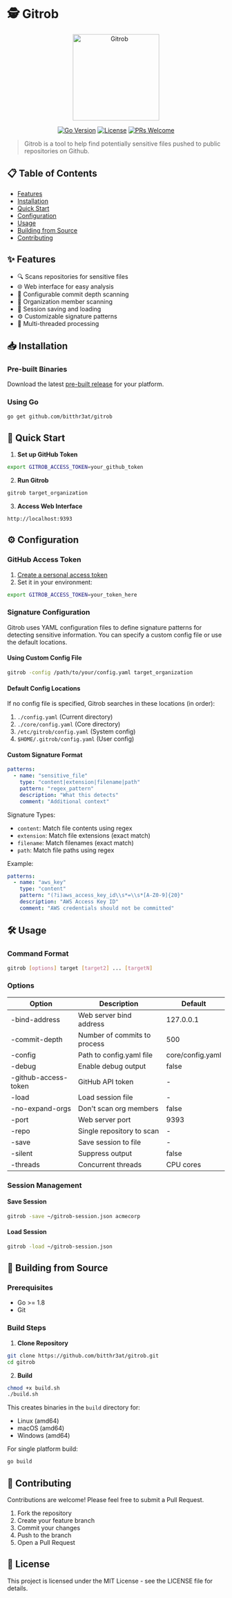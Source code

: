 # 🕵️ Gitrob

<p align="center">
  <img src="https://github.com/bitthr3at/gitrob/raw/master/static/images/gopher_full.png" alt="Gitrob" width="200" />
</p>

<div align="center">

[![Go Version](https://img.shields.io/badge/Go-%3E%3D%201.8-blue.svg)](https://golang.org/)
[![License](https://img.shields.io/badge/License-MIT-yellow.svg)](https://opensource.org/licenses/MIT)
[![PRs Welcome](https://img.shields.io/badge/PRs-welcome-brightgreen.svg)](http://makeapullrequest.com)

</div>

> Gitrob is a tool to help find potentially sensitive files pushed to public repositories on Github.

## 📋 Table of Contents
- [Features](#-features)
- [Installation](#-installation)
- [Quick Start](#-quick-start)
- [Configuration](#-configuration)
- [Usage](#-usage)
- [Building from Source](#-building-from-source)
- [Contributing](#-contributing)

## ✨ Features
- 🔍 Scans repositories for sensitive files
- 🌐 Web interface for easy analysis
- 🔄 Configurable commit depth scanning
- 👥 Organization member scanning
- 💾 Session saving and loading
- ⚙️ Customizable signature patterns
- 🚀 Multi-threaded processing

## 📥 Installation

### Pre-built Binaries
Download the latest [pre-built release](https://github.com/bitthr3at/gitrob/releases) for your platform.

### Using Go
```bash
go get github.com/bitthr3at/gitrob
```

## 🚀 Quick Start

1. **Set up GitHub Token**
```bash
export GITROB_ACCESS_TOKEN=your_github_token
```

2. **Run Gitrob**
```bash
gitrob target_organization
```

3. **Access Web Interface**
```
http://localhost:9393
```

## ⚙️ Configuration

### GitHub Access Token
1. [Create a personal access token](https://help.github.com/articles/creating-a-personal-access-token-for-the-command-line/)
2. Set it in your environment:
```bash
export GITROB_ACCESS_TOKEN=your_token_here
```

### Signature Configuration
Gitrob uses YAML configuration files to define signature patterns for detecting sensitive information. You can specify a custom config file or use the default locations.

#### Using Custom Config File
```bash
gitrob -config /path/to/your/config.yaml target_organization
```

#### Default Config Locations
If no config file is specified, Gitrob searches in these locations (in order):
1. `./config.yaml` (Current directory)
2. `./core/config.yaml` (Core directory)
3. `/etc/gitrob/config.yaml` (System config)
4. `$HOME/.gitrob/config.yaml` (User config)

#### Custom Signature Format
```yaml
patterns:
  - name: "sensitive_file"
    type: "content|extension|filename|path"
    pattern: "regex_pattern"
    description: "What this detects"
    comment: "Additional context"
```

Signature Types:
- `content`: Match file contents using regex
- `extension`: Match file extensions (exact match)
- `filename`: Match filenames (exact match)
- `path`: Match file paths using regex

Example:
```yaml
patterns:
  - name: "aws_key"
    type: "content"
    pattern: "(?i)aws_access_key_id\\s*=\\s*[A-Z0-9]{20}"
    description: "AWS Access Key ID"
    comment: "AWS credentials should not be committed"
```

## 🛠️ Usage

### Command Format
```bash
gitrob [options] target [target2] ... [targetN]
```

### Options
| Option | Description | Default |
|--------|-------------|---------|
| -bind-address | Web server bind address | 127.0.0.1 |
| -commit-depth | Number of commits to process | 500 |
| -config | Path to config.yaml file | core/config.yaml |
| -debug | Enable debug output | false |
| -github-access-token | GitHub API token | - |
| -load | Load session file | - |
| -no-expand-orgs | Don't scan org members | false |
| -port | Web server port | 9393 |
| -repo | Single repository to scan | - |
| -save | Save session to file | - |
| -silent | Suppress output | false |
| -threads | Concurrent threads | CPU cores |

### Session Management

#### Save Session
```bash
gitrob -save ~/gitrob-session.json acmecorp
```

#### Load Session
```bash
gitrob -load ~/gitrob-session.json
```

## 🔨 Building from Source

### Prerequisites
- Go >= 1.8
- Git

### Build Steps
1. **Clone Repository**
```bash
git clone https://github.com/bitthr3at/gitrob.git
cd gitrob
```

2. **Build**
```bash
chmod +x build.sh
./build.sh
```

This creates binaries in the `build` directory for:
- Linux (amd64)
- macOS (amd64)
- Windows (amd64)

For single platform build:
```bash
go build
```

## 🤝 Contributing
Contributions are welcome! Please feel free to submit a Pull Request.

1. Fork the repository
2. Create your feature branch
3. Commit your changes
4. Push to the branch
5. Open a Pull Request

## 📄 License
This project is licensed under the MIT License - see the LICENSE file for details.
